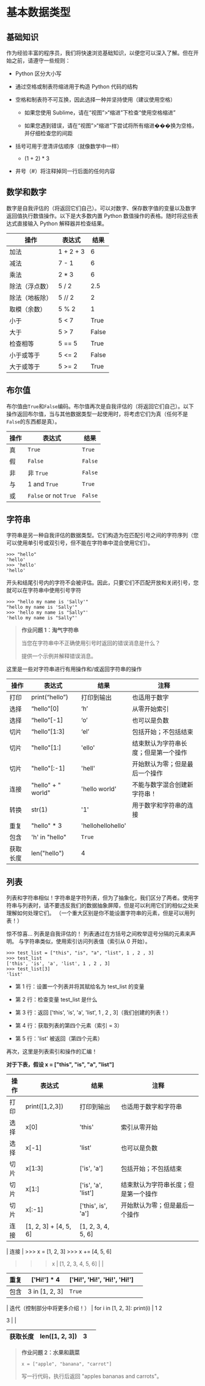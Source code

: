 # 基本数据类型

## 基础知识

作为经验丰富的程序员，我们将快速浏览基础知识，以便您可以深入了解。但在开始之前，请遵守一些规则：

+   Python 区分大小写

+   通过空格或制表符缩进用于构造 Python 代码的结构

+   空格和制表符不可互换，因此选择一种并坚持使用（建议使用空格）

    +   如果您使用 Sublime，请在“视图”>“缩进”下检查“使用空格缩进”

    +   如果您遇到错误，请在“视图”>“缩进”下尝试将所有缩进���换为空格，并仔细检查您的间距

+   括号可用于澄清评估顺序（就像数学中一样）

    +   (1 + 2) * 3

+   井号（#）将注释掉同一行后面的任何内容

## 数学和数字

数字是自我评估的（将返回它们自己）。可以对数字、保存数字值的变量以及数字返回值执行数值操作。以下是大多数内置 Python 数值操作的表格。随时将这些表达式直接输入 Python 解释器并检查结果。

| 操作 | 表达式 | 结果 |
| --- | --- | --- |
| 加法 | 1 + 2 + 3 | 6 |
| 减法 | 7 - 1 | 6 |
| 乘法 | 2 * 3 | 6 |
| 除法（浮点数） | 5 / 2 | 2.5 |
| 除法（地板除） | 5 // 2 | 2 |
| 取模（余数） | 5 % 2 | 1 |
| 小于 | 5 < 7 | True |
| 大于 | 5 > 7 | False |
| 检查相等 | 5 == 5 | True |
| 小于或等于 | 5 <= 2 | False |
| 大于或等于 | 5 >= 2 | True |

## 布尔值

布尔值由`True`和`False`编码。布尔值再次是自我评估的（将返回它们自己）。以下操作返回布尔值，当与其他数据类型一起使用时，将考虑它们为真（任何不是`False`的东西都是真）。

| 操作 | 表达式 | 结果 |
| --- | --- | --- |
| 真 | `True` | `True` |
| 假 | `False` | `False` |
| 非 | 非 `True` | `False` |
| 与 | 1 and `True` | `True` |
| 或 | `False` or not `True` | `False` |

## 字符串

字符串是另一种自我评估的数据类型。它们构造为在匹配引号之间的字符序列（您可以使用单引号或双引号，但不能在字符串中混合使用它们）。

```
>>> "hello"
'hello'
>>> 'hello'
'hello' 
```

开头和结尾引号内的字符不会被评估。因此，只要它们不匹配开放和关闭引号，您就可以在字符串中使用引号字符

```
>>> "hello my name is 'Sally'"
"hello my name is 'Sally'"
>>> 'hello my name is "Sally"'
'hello my name is "Sally"' 
```

> **作业问题 1：淘气字符串**
> 
> 当您在字符串中不正确使用引号时返回的错误消息是什么？
> 
> 提供一个示例并解释错误消息。

这里是一些对字符串进行有用操作和/或返回字符串的操作

| 操作 | 表达式 | 结果 | 注释 |
| --- | --- | --- | --- |
| 打印 | print(“hello”) | 打印到输出 | 也适用于数字 |
| 选择 | “hello”[0] | ‘h’ | 从零开始索引 |
| 选择 | “hello”[-1] | ‘o’ | 也可以是负数 |
| 切片 | “hello”[1:3] | ‘el’ | 包括开始；不包括结束 |
| 切片 | "hello"[1:] | 'ello' | 结束默认为字符串长度；但是第一个操作 |
| 切片 | "hello"[:-1] | 'hell' | 开始默认为零；但是最后一个操作 |
| 连接 | "hello" + " world" | 'hello world' | 不能与数字混合创建新字符串！ |
| 转换 | str(1) | '1' | 用于数字和字符串的连接 |
| 重复 | "hello" * 3 | 'hellohellohello' |  |
| 包含 | 'h' in "hello" | `True` |  |
| 获取长度 | len("hello") | 4 |  |

## 列表

列表和字符串相似！字符串是字符列表，但为了抽象化，我们区分了两者。使用字符串与列表时，请不要违反我们的数据抽象屏障，但是可以利用它们的相似之处来理解如何处理它们。 （一个重大区别是你不能设置字符串的元素，但是可以用列表！）

惊不惊喜... 列表是自我评估的！ 列表通过在方括号之间枚举逗号分隔的元素来声明。 与字符串类似，使用索引访问列表值（索引从 0 开始）。

```
>>> test_list = ["this", "is", "a", "list", 1 , 2 , 3]
>>> test_list
['this', 'is', 'a', 'list', 1 , 2 , 3]
>>> test_list[3]
'list' 
```

+   第 1 行：设置一个列表并将其赋给名为 test_list 的变量

+   第 2 行：检查变量 test_list 是什么

+   第 3 行：返回 ['this', 'is', 'a', 'list', 1 , 2 , 3]（我们创建的列表！）

+   第 4 行：获取列表的第四个元素（索引 = 3）

+   第 5 行：'list' 被返回（第四个元素）

再次，这里是列表索引和操作的汇编！

**对于下表，假设 x = ["this", "is", "a", "list"]**

| 操作 | 表达式 | 结果 | 注释 |
| --- | --- | --- | --- |
| 打印 | print([1,2,3]) | 打印到输出 | 也适用于数字和字符串 |
| 选择 | x[0] | 'this' | 索引从零开始 |
| 选择 | x[-1] | 'list' | 也可以是负数 |
| 切片 | x[1:3] | ['is', 'a'] | 包括开始；不包括结束 |
| 切片 | x[1:] | ['is', 'a', 'list'] | 结束默认为字符串长度；但是第一个操作 |
| 切片 | x[:-1] | ['this', is', 'a'] | 开始默认为零；但是最后一个操作 |
| 连接 | [1, 2, 3] + [4, 5, 6] | [1, 2, 3, 4, 5, 6] |  |

| 连接 | >>> x = [1, 2, 3] >>> x += [4, 5, 6]

>>> x | [1, 2, 3, 4, 5, 6] |  |

| 重复 | ['Hi!'] * 4 | ['Hi!', 'Hi!', 'Hi!', 'Hi!'] |  |
| --- | --- | --- | --- |
| 包含 | 3 in [1, 2, 3] | `True` |  |

| 迭代（控制部分中将更多介绍！） | for i in [1, 2, 3]: print(i) | 1 2

3 |  |

| 获取长度 | len([1, 2, 3]) | 3 |  |
| --- | --- | --- | --- |

> **作业问题 2：水果和蔬菜**
> 
> `x = ["apple", "banana", "carrot"]`
> 
> 写一行代码，执行后返回 "apples bananas and carrots"。
